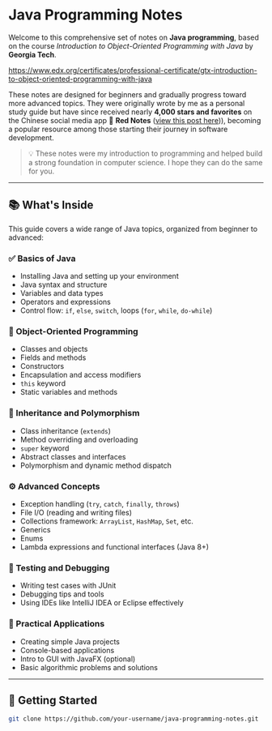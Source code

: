 # Java Programming Notes

Welcome to this comprehensive set of notes on **Java programming**, based on the course *Introduction to Object-Oriented Programming with Java* by **Georgia Tech**.

https://www.edx.org/certificates/professional-certificate/gtx-introduction-to-object-oriented-programming-with-java

These notes are designed for beginners and gradually progress toward more advanced topics. They were originally wrote by me as a personal study guide but have since received nearly **4,000 stars and favorites** on the Chinese social media app 🍠 **Red Notes** ([view this post here](https://www.xiaohongshu.com/explore/66eed5fa000000001e018f1c?app_platform=ios&app_version=8.81.2&share_from_user_hidden=true&xsec_source=app_share&type=normal&xsec_token=CBUKO0rWL74DsISmvplGe5Jg4nXZvlsL9fTk_NlVBEUG8=&author_share=1&xhsshare=CopyLink&shareRedId=N0gyNzs9OjpLP0ZFO0ozPjs2SzlIOEhC&apptime=1746606688&share_id=618fbd4860fe4309a215efc3b888ff3c))), becoming a popular resource among those starting their journey in software development.

> 💡 These notes were my introduction to programming and helped build a strong foundation in computer science. I hope they can do the same for you.

---

## 📚 What's Inside

This guide covers a wide range of Java topics, organized from beginner to advanced:

### ✅ Basics of Java
- Installing Java and setting up your environment
- Java syntax and structure
- Variables and data types
- Operators and expressions
- Control flow: `if`, `else`, `switch`, loops (`for`, `while`, `do-while`)

### 🧱 Object-Oriented Programming
- Classes and objects
- Fields and methods
- Constructors
- Encapsulation and access modifiers
- `this` keyword
- Static variables and methods

### 🔁 Inheritance and Polymorphism
- Class inheritance (`extends`)
- Method overriding and overloading
- `super` keyword
- Abstract classes and interfaces
- Polymorphism and dynamic method dispatch

### ⚙️ Advanced Concepts
- Exception handling (`try`, `catch`, `finally`, `throws`)
- File I/O (reading and writing files)
- Collections framework: `ArrayList`, `HashMap`, `Set`, etc.
- Generics
- Enums
- Lambda expressions and functional interfaces (Java 8+)

### 🧪 Testing and Debugging
- Writing test cases with JUnit
- Debugging tips and tools
- Using IDEs like IntelliJ IDEA or Eclipse effectively

### 🔧 Practical Applications
- Creating simple Java projects
- Console-based applications
- Intro to GUI with JavaFX (optional)
- Basic algorithmic problems and solutions

---

## 🚀 Getting Started

```bash
git clone https://github.com/your-username/java-programming-notes.git
